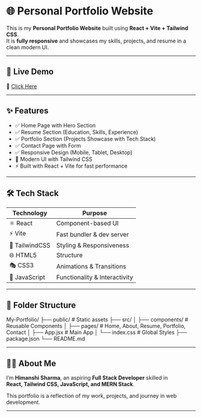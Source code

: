 # 🌐 Personal Portfolio Website

This is my **Personal Portfolio Website** built using **React + Vite + Tailwind CSS**.  
It is **fully responsive** and showcases my skills, projects, and resume in a clean modern UI.  

---

## 🚀 Live Demo  
🔗 [Click Here](https://himanshi8790-sharma.github.io/My-Portfolio/)

---

## ✨ Features  
- ✅ Home Page with Hero Section  
- ✅ Resume Section (Education, Skills, Experience)  
- ✅ Portfolio Section (Projects Showcase with Tech Stack)  
- ✅ Contact Page with Form  
- ✅ Responsive Design (Mobile, Tablet, Desktop)  
- 🎨 Modern UI with Tailwind CSS  
- ⚡ Built with React + Vite for fast performance  

---

## 🛠️ Tech Stack  

| Technology     | Purpose                          |
|----------------|----------------------------------|
| ⚛️ React       | Component-based UI               |
| ⚡ Vite        | Fast bundler & dev server        |
| 🎨 TailwindCSS | Styling & Responsiveness         |
| 🌐 HTML5       | Structure                        |
| 🎭 CSS3        | Animations & Transitions         |
| 🧩 JavaScript  | Functionality & Interactivity    |

---

## 📂 Folder Structure  
My-Portfolio/
├── public/ # Static assets
├── src/
│ ├── components/ # Reusable Components
│ ├── pages/ # Home, About, Resume, Portfolio, Contact
│ ├── App.jsx # Main App
│ └── index.css # Global Styles
├── package.json
└── README.md

----
## 👩‍💻 About Me  
I’m **Himanshi Sharma**, an aspiring **Full Stack Developer** skilled in  
**React, Tailwind CSS, JavaScript, and MERN Stack**.  

This portfolio is a reflection of my work, projects, and journey in web development.  

---
